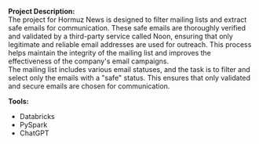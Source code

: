 
**Project Description:**
</br>The project for Hormuz News is designed to filter mailing lists and extract safe emails for communication. These safe emails are thoroughly verified and validated by a third-party service called Noon, ensuring that only legitimate and reliable email addresses are used for outreach. This process helps maintain the integrity of the mailing list and improves the effectiveness of the company's email campaigns.
</br>The mailing list includes various email statuses, and the task is to filter and select only the emails with a "safe" status. This ensures that only validated and secure emails are chosen for communication.

**Tools:**
</br>
 - Databricks
 - PySpark
 - ChatGPT
 


